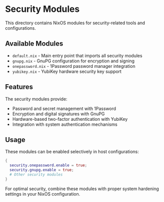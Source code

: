 # Security Modules

This directory contains NixOS modules for security-related tools and configurations.

## Available Modules

- `default.nix` - Main entry point that imports all security modules
- `gnupg.nix` - GnuPG configuration for encryption and signing
- `onepassword.nix` - 1Password password manager integration
- `yubikey.nix` - YubiKey hardware security key support

## Features

The security modules provide:
- Password and secret management with 1Password
- Encryption and digital signatures with GnuPG
- Hardware-based two-factor authentication with YubiKey
- Integration with system authentication mechanisms

## Usage

These modules can be enabled selectively in host configurations:

```nix
{
  security.onepassword.enable = true;
  security.gnupg.enable = true;
  # Other security modules
}
```

For optimal security, combine these modules with proper system hardening settings in your NixOS configuration.